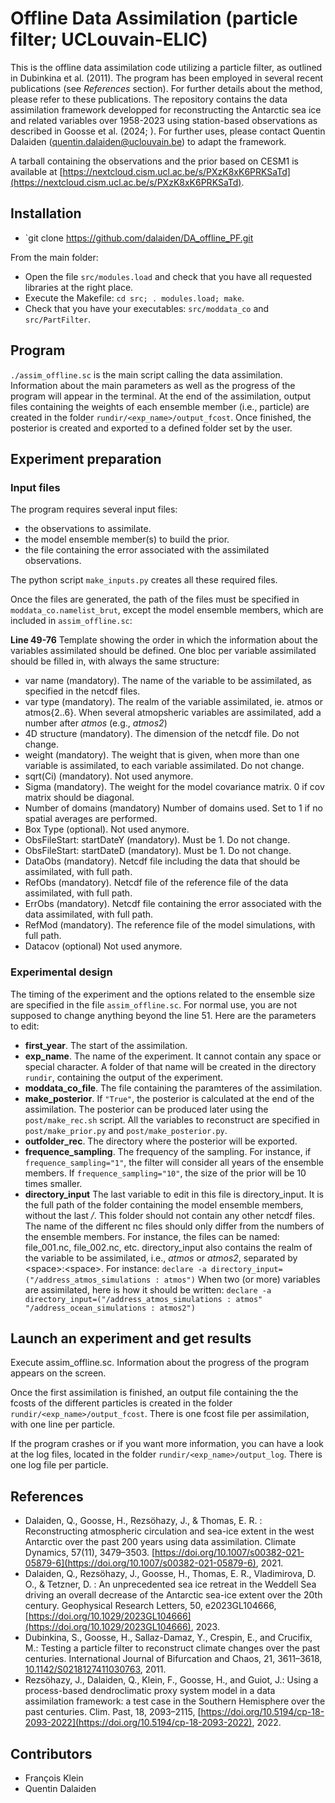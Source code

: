 # Offline Data Assimilation (particle filter; UCLouvain-ELIC)

This is the offline data assimilation code utilizing a particle filter, as outlined in Dubinkina et al. (2011).  The program has been employed in several recent publications (see *References* section). For further details about the method, please refer to these publications. The repository contains the data assimilation framework developped for reconstructing the Antarctic sea ice and related variables over 1958-2023 using station-based observations as described in Goosse et al. (2024; ). For further uses, please contact Quentin Dalaiden ([quentin.dalaiden@uclouvain.be](quentin.dalaiden@uclouvain.be)) to adapt the framework. 

A tarball containing the observations and the prior based on CESM1 is available at [https://nextcloud.cism.ucl.ac.be/s/PXzK8xK6PRKSaTd](https://nextcloud.cism.ucl.ac.be/s/PXzK8xK6PRKSaTd).

## Installation

- `git clone https://github.com/dalaiden/DA_offline_PF.git

From the main folder:
- Open the file `src/modules.load` and check that you have all requested libraries at the right place.
- Execute the Makefile: `cd src; . modules.load; make`.
- Check that you have your executables: `src/moddata_co` and `src/PartFilter`.

## Program

`./assim_offline.sc` is the main script calling the data assimilation. Information about the main parameters as well as the progress of the program will appear in the terminal. At the end of the assimilation, output files containing the weights of each ensemble member (i.e., particle) are created in the folder `rundir/<exp_name>/output_fcost`. Once finished, the posterior is created and exported to a defined folder set by the user.

## Experiment preparation

### Input files

The program requires several input files: 

- the observations to assimilate.
- the model ensemble member(s) to build the prior.
- the file containing the error associated with the assimilated observations.

The python script `make_inputs.py` creates all these required files.

Once the files are generated, the path of the files must be specified in `moddata_co.namelist_brut`, except the model ensemble members, which are included in `assim_offline.sc`:

**Line 49-76** Template showing the order in which the information about the variables assimilated should be defined. One bloc per variable assimilated should be filled in, with always the same structure:

- var name (mandatory). The name of the variable to be assimilated, as specified in the netcdf files.
- var type (mandatory). The realm of the variable assimilated, ie. atmos or atmos{2..6}. When several atmopsheric variables are assimilated, add a number after *atmos* (e.g., *atmos2*)
- 4D structure (mandatory). The dimension of the netcdf file. Do not change.
- weight (mandatory). The weight that is given, when more than one variable is assimilated, to each variable assimilated. Do not change.
- sqrt(Ci) (mandatory). Not used anymore.
- Sigma (mandatory). The weight for the model covariance matrix. 0 if cov matrix should be diagonal. 
- Number of domains (mandatory) Number of domains used. Set to 1 if no spatial averages are performed.
- Box Type (optional). Not used anymore.
- ObsFileStart: startDateY (mandatory). Must be 1. Do not change.
- ObsFileStart: startDateD (mandatory). Must be 1. Do not change.
- DataObs (mandatory). Netcdf file including the data that should be assimilated, with full path.
- RefObs (mandatory). Netcdf file of the reference file of the data assimilated, with full path.
- ErrObs (mandatory). Netcdf file containing the error associated with the data assimilated, with full path.
- RefMod (mandatory). The reference file of the model simulations, with full path.
- Datacov (optional) Not used anymore.

### Experimental design

The timing of the experiment and the options related to the ensemble size are specified in the file `assim_offline.sc`. For normal use, you are not supposed to change anything beyond the line 51. Here are the parameters to edit:

- **first_year**. The start of the assimilation.
- **exp_name**. The name of the experiment. It cannot contain any space or special character. A folder of that name will be created in the directory `rundir`, containing the output of the experiment.
- **moddata_co_file**. The file containing the paramteres of the assimilation.
- **make_posterior**. If `"True"`, the posterior is calculated at the end of the assimilation. The posterior can be produced later using the `post/make_rec.sh` script. All the variables to reconstruct are specified in `post/make_prior.py` and `post/make_posterior.py`.
- **outfolder_rec**. The directory where the posterior will be exported.
- **frequence_sampling**. The frequency of the sampling. For instance, if `frequence_sampling="1"`, the filter will consider all years of the ensemble members. If `frequence_sampling="10"`, the size of the prior will be 10 times smaller.
- **directory_input** The last variable to edit in this file is directory_input. It is the full path of the folder containing the model ensemble members, without the last */*. This folder should not contain any other netcdf files. The name of the different nc files should only differ from the numbers of the ensemble members. For instance, the files can be named: file_001.nc, file_002.nc, etc. directory_input also contains the realm of the variable to be assimilated, i.e., *atmos* or *atmos2*, separated by \<space>:\<space>. 
For instance:
`declare -a directory_input=("/address_atmos_simulations : atmos")`
When two (or more) variables are assimilated, here is how it should be written:
`declare -a directory_input=("/address_atmos_simulations : atmos" "/address_ocean_simulations : atmos2")`

## Launch an experiment and get results

Execute assim_offline.sc. Information about the progress of the program appears on the screen.

Once the first assimilation is finished, an output file containing the the fcosts of the different particles is created in the folder `rundir/<exp_name>/output_fcost`. There is one fcost file per assimilation, with one line per particle.

If the program crashes or if you want more information, you can have a look at the log files, located in the folder `rundir/<exp_name>/output_log`. There is one log file per particle.

## References

- Dalaiden, Q., Goosse, H., Rezsöhazy, J., & Thomas, E. R. : Reconstructing atmospheric circulation and sea-ice extent in the west Antarctic over the past 200 years using data assimilation. Climate Dynamics, 57(11), 3479–3503. [https://doi.org/10.1007/s00382-021-05879-6](https://doi.org/10.1007/s00382-021-05879-6), 2021.
- Dalaiden, Q., Rezsöhazy, J., Goosse, H., Thomas, E. R., Vladimirova, D. O., & Tetzner, D. : An unprecedented sea ice retreat in the Weddell Sea driving an overall decrease of the Antarctic sea-ice extent over the 20th century. Geophysical Research Letters, 50, e2023GL104666, [https://doi.org/10.1029/2023GL104666](https://doi.org/10.1029/2023GL104666), 2023.
- Dubinkina, S., Goosse, H., Sallaz-Damaz, Y., Crespin, E., and Crucifix, M.: Testing a particle filter to reconstruct climate changes over the past centuries. International Journal of Bifurcation and Chaos, 21, 3611–3618, [10.1142/S0218127411030763](10.1142/S0218127411030763), 2011.
- Rezsöhazy, J., Dalaiden, Q., Klein, F., Goosse, H., and Guiot, J.: Using a process-based dendroclimatic proxy system model in a data assimilation framework: a test case in the Southern Hemisphere over the past centuries. Clim. Past, 18, 2093–2115, [https://doi.org/10.5194/cp-18-2093-2022](https://doi.org/10.5194/cp-18-2093-2022), 2022.

## Contributors

- François Klein
- Quentin Dalaiden
